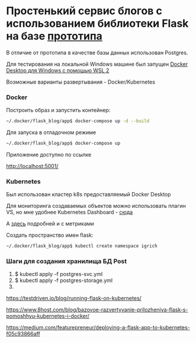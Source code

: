 # Простенький сервис блогов с использованием библиотеки Flask на базе [прототипа](https://www.digitalocean.com/community/tutorials/how-to-make-a-web-application-using-flask-in-python-3-ru)

В отличие от прототипа в качестве базы данных использован Postgres.

Для тестирования на локальной Windows машине был запущен [Docker Desktop для Windows с помощью WSL 2](https://docs.microsoft.com/ru-ru/windows/wsl/tutorials/wsl-containers)

Возможные варианты развертывания - Docker/Kubernetes

### Docker

Построить образ и запустить контейнер:
```sh
~/.docker/flask_blog/app$ docker-compose up -d --build
```
Для запуска в отладочном режиме
```sh
~/.docker/flask_blog/app$ docker-compose up
```

Приложение доступно по ссылке

[http://localhost:5001/](http://localhost:5001/)

### Kubernetes

Был использован кластер k8s предоставляемый Docker Desktop

Для мониторинга создаваемых объектов можно использовать плагин VS, но мне удобнее Kubernetes Dashboard - [сюда](https://kubernetes.io/docs/tasks/access-application-cluster/web-ui-dashboard/)

А [здесь](https://andrewlock.net/running-kubernetes-and-the-dashboard-with-docker-desktop/) подробней и с метриками

Создать пространство имен flask:
```sh
~/.docker/flask_blog/app$ kubectl create namespace igrich
```

### Шаги для создания хранилища БД Post

1. $ kubectl apply -f postgres-svc.yml
2. $ kubectl apply -f postgres-storage.yml
3. 




https://testdriven.io/blog/running-flask-on-kubernetes/

https://www.8host.com/blog/bazovoe-razvertyvanie-prilozheniya-flask-s-pomoshhyu-kubernetes-i-docker/

https://medium.com/featurepreneur/deploying-a-flask-app-to-kubernetes-f05c93866aff
